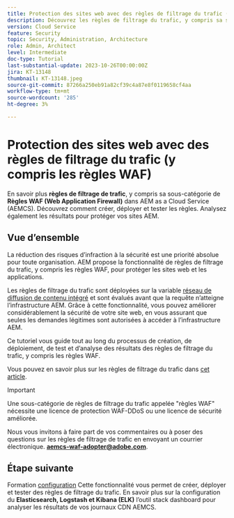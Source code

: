 ```yaml
---
title: Protection des sites web avec des règles de filtrage du trafic (y compris les règles WAF)
description: Découvrez les règles de filtrage du trafic, y compris sa sous-catégorie de règles de pare-feu d’applications web (WAF). Comment créer, déployer et tester les règles. Analysez également les résultats pour protéger vos sites AEM.
version: Cloud Service
feature: Security
topic: Security, Administration, Architecture
role: Admin, Architect
level: Intermediate
doc-type: Tutorial
last-substantial-update: 2023-10-26T00:00:00Z
jira: KT-13148
thumbnail: KT-13148.jpeg
source-git-commit: 87266a250eb91a82cf39c4a87e8f0119658cf4aa
workflow-type: tm+mt
source-wordcount: '285'
ht-degree: 3%

---
```



# Protection des sites web avec des règles de filtrage du trafic (y compris les règles WAF)

En savoir plus **règles de filtrage de trafic**, y compris sa sous-catégorie de **Règles WAF (Web Application Firewall)** dans AEM as a Cloud Service (AEMCS). Découvrez comment créer, déployer et tester les règles. Analysez également les résultats pour protéger vos sites AEM.

## Vue d’ensemble

La réduction des risques d’infraction à la sécurité est une priorité absolue pour toute organisation. AEM propose la fonctionnalité de règles de filtrage du trafic, y compris les règles WAF, pour protéger les sites web et les applications.

Les règles de filtrage du trafic sont déployées sur la variable [réseau de diffusion de contenu intégré](https://experienceleague.adobe.com/docs/experience-manager-cloud-service/content/implementing/content-delivery/cdn.html?lang=fr) et sont évalués avant que la requête n’atteigne l’infrastructure AEM. Grâce à cette fonctionnalité, vous pouvez améliorer considérablement la sécurité de votre site web, en vous assurant que seules les demandes légitimes sont autorisées à accéder à l’infrastructure AEM.

Ce tutoriel vous guide tout au long du processus de création, de déploiement, de test et d’analyse des résultats des règles de filtrage du trafic, y compris les règles WAF.

Vous pouvez en savoir plus sur les règles de filtrage du trafic dans [cet article](https://experienceleague.adobe.com/docs/experience-manager-cloud-service/content/security/traffic-filter-rules-including-waf.html?lang=en).

>[!IMPORTANT]
>
> Une sous-catégorie de règles de filtrage du trafic appelée &quot;règles WAF&quot; nécessite une licence de protection WAF-DDoS ou une licence de sécurité améliorée.

Nous vous invitons à faire part de vos commentaires ou à poser des questions sur les règles de filtrage de trafic en envoyant un courrier électronique. **aemcs-waf-adopter@adobe.com**.

## Étape suivante

Formation [configuration](./how-to-setup.md) Cette fonctionnalité vous permet de créer, déployer et tester des règles de filtrage du trafic. En savoir plus sur la configuration du **Elasticsearch, Logstash et Kibana (ELK)** l’outil stack dashboard pour analyser les résultats de vos journaux CDN AEMCS.



